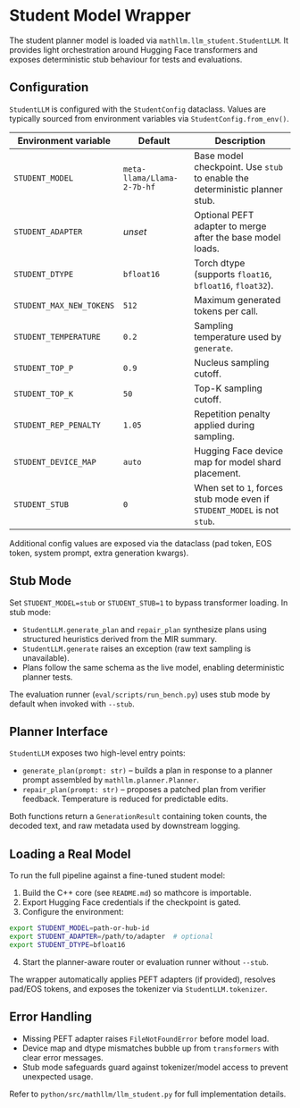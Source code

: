 # Student Model Wrapper

The student planner model is loaded via `mathllm.llm_student.StudentLLM`. It provides light orchestration around Hugging Face transformers and exposes deterministic stub behaviour for tests and evaluations.

## Configuration

`StudentLLM` is configured with the `StudentConfig` dataclass. Values are typically sourced from environment variables via `StudentConfig.from_env()`.

| Environment variable | Default | Description |
| --- | --- | --- |
| `STUDENT_MODEL` | `meta-llama/Llama-2-7b-hf` | Base model checkpoint. Use `stub` to enable the deterministic planner stub. |
| `STUDENT_ADAPTER` | _unset_ | Optional PEFT adapter to merge after the base model loads. |
| `STUDENT_DTYPE` | `bfloat16` | Torch dtype (supports `float16`, `bfloat16`, `float32`). |
| `STUDENT_MAX_NEW_TOKENS` | `512` | Maximum generated tokens per call. |
| `STUDENT_TEMPERATURE` | `0.2` | Sampling temperature used by `generate`. |
| `STUDENT_TOP_P` | `0.9` | Nucleus sampling cutoff. |
| `STUDENT_TOP_K` | `50` | Top-K sampling cutoff. |
| `STUDENT_REP_PENALTY` | `1.05` | Repetition penalty applied during sampling. |
| `STUDENT_DEVICE_MAP` | `auto` | Hugging Face device map for model shard placement. |
| `STUDENT_STUB` | `0` | When set to `1`, forces stub mode even if `STUDENT_MODEL` is not `stub`. |

Additional config values are exposed via the dataclass (pad token, EOS token, system prompt, extra generation kwargs).

## Stub Mode

Set `STUDENT_MODEL=stub` or `STUDENT_STUB=1` to bypass transformer loading. In stub mode:

- `StudentLLM.generate_plan` and `repair_plan` synthesize plans using structured heuristics derived from the MIR summary.
- `StudentLLM.generate` raises an exception (raw text sampling is unavailable).
- Plans follow the same schema as the live model, enabling deterministic planner tests.

The evaluation runner (`eval/scripts/run_bench.py`) uses stub mode by default when invoked with `--stub`.

## Planner Interface

`StudentLLM` exposes two high-level entry points:

- `generate_plan(prompt: str)` – builds a plan in response to a planner prompt assembled by `mathllm.planner.Planner`.
- `repair_plan(prompt: str)` – proposes a patched plan from verifier feedback. Temperature is reduced for predictable edits.

Both functions return a `GenerationResult` containing token counts, the decoded text, and raw metadata used by downstream logging.

## Loading a Real Model

To run the full pipeline against a fine-tuned student model:

1. Build the C++ core (see `README.md`) so mathcore is importable.
2. Export Hugging Face credentials if the checkpoint is gated.
3. Configure the environment:

```bash
export STUDENT_MODEL=path-or-hub-id
export STUDENT_ADAPTER=/path/to/adapter  # optional
export STUDENT_DTYPE=bfloat16
```

4. Start the planner-aware router or evaluation runner without `--stub`.

The wrapper automatically applies PEFT adapters (if provided), resolves pad/EOS tokens, and exposes the tokenizer via `StudentLLM.tokenizer`.

## Error Handling

- Missing PEFT adapter raises `FileNotFoundError` before model load.
- Device map and dtype mismatches bubble up from `transformers` with clear error messages.
- Stub mode safeguards guard against tokenizer/model access to prevent unexpected usage.

Refer to `python/src/mathllm/llm_student.py` for full implementation details.
